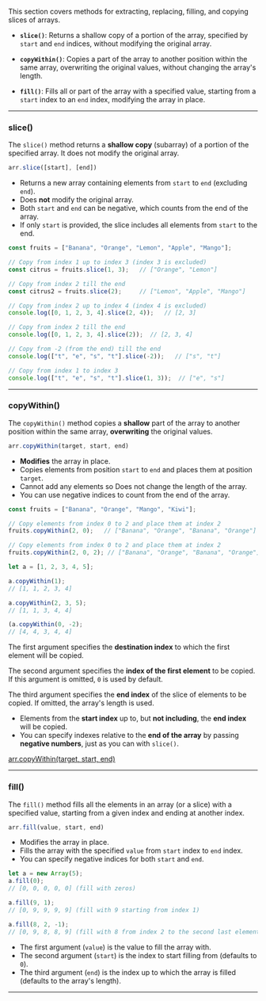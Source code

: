 

This section covers methods for extracting, replacing, filling, and copying slices of arrays.

- **`slice()`**: Returns a shallow copy of a portion of the array, specified by `start` and `end` indices, without modifying the original array.

- **`copyWithin()`**: Copies a part of the array to another position within the same array, overwriting the original values, without changing the array's length.

- **`fill()`**: Fills all or part of the array with a specified value, starting from a `start` index to an `end` index, modifying the array in place.    

---

### slice()

The `slice()` method returns a **shallow copy** (subarray) of a portion of the specified array. It does not modify the original array.

```js
arr.slice([start], [end])
```

- Returns a new array containing elements from `start` to `end` (excluding `end`).
- Does **not** modify the original array.
- Both `start` and `end` can be negative, which counts from the end of the array.
- If only `start` is provided, the slice includes all elements from `start` to the end.

```js
const fruits = ["Banana", "Orange", "Lemon", "Apple", "Mango"];

// Copy from index 1 up to index 3 (index 3 is excluded)
const citrus = fruits.slice(1, 3);   // ["Orange", "Lemon"]

// Copy from index 2 till the end
const citrus2 = fruits.slice(2);     // ["Lemon", "Apple", "Mango"]
```

```js
// Copy from index 2 up to index 4 (index 4 is excluded)
console.log([0, 1, 2, 3, 4].slice(2, 4));   // [2, 3]

// Copy from index 2 till the end
console.log([0, 1, 2, 3, 4].slice(2));  // [2, 3, 4]

// Copy from -2 (from the end) till the end
console.log(["t", "e", "s", "t"].slice(-2));   // ["s", "t"]

// Copy from index 1 to index 3
console.log(["t", "e", "s", "t"].slice(1, 3));  // ["e", "s"]
```

---

### copyWithin()

The `copyWithin()` method copies a **shallow** part of the array to another position within the same array, **overwriting** the original values.

```js
arr.copyWithin(target, start, end)
```

- **Modifies** the array in place.
- Copies elements from position `start` to `end` and places them at position `target`.
- Cannot add any elements so Does not change the length of the array.
- You can use negative indices to count from the end of the array.

```js
const fruits = ["Banana", "Orange", "Mango", "Kiwi"];

// Copy elements from index 0 to 2 and place them at index 2
fruits.copyWithin(2, 0);   // ["Banana", "Orange", "Banana", "Orange"]

// Copy elements from index 0 to 2 and place them at index 2
fruits.copyWithin(2, 0, 2); // ["Banana", "Orange", "Banana", "Orange"]
```

```js
let a = [1, 2, 3, 4, 5];

a.copyWithin(1); 
// [1, 1, 2, 3, 4]

a.copyWithin(2, 3, 5); 
// [1, 1, 3, 4, 4]

(a.copyWithin(0, -2); 
// [4, 4, 3, 4, 4]
```

The first argument specifies the **destination index** to which the first element will be copied.

The second argument specifies the **index of the first element** to be copied. If this argument is omitted, `0` is used by default.

The third argument specifies the **end index** of the slice of elements to be copied. If omitted, the array's length is used.

- Elements from the **start index** up to, but **not including**, the **end index** will be copied.
- You can specify indexes relative to the **end of the array** by passing **negative numbers**, just as you can with `slice()`.

[arr.copyWithin(target, start, end)](https://developer.mozilla.org/en-US/docs/Web/JavaScript/Reference/Global_Objects/Array/copyWithin)

---

### fill()

The `fill()` method fills all the elements in an array (or a slice) with a specified value, starting from a given index and ending at another index.

```js
arr.fill(value, start, end)
```

- Modifies the array in place.
- Fills the array with the specified `value` from `start` index to `end` index.
- You can specify negative indices for both `start` and `end`.

```js
let a = new Array(5);
a.fill(0);         
// [0, 0, 0, 0, 0] (fill with zeros)

a.fill(9, 1);      
// [0, 9, 9, 9, 9] (fill with 9 starting from index 1)

a.fill(8, 2, -1);  
// [0, 9, 8, 8, 9] (fill with 8 from index 2 to the second last element)
```

- The first argument (`value`) is the value to fill the array with.
- The second argument (`start`) is the index to start filling from (defaults to `0`).
- The third argument (`end`) is the index up to which the array is filled (defaults to the array's length).

---
